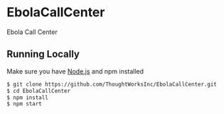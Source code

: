 EbolaCallCenter
===============

Ebola Call Center

## Running Locally

Make sure you have [Node.js](http://nodejs.org/) and npm installed

```sh
$ git clone https://github.com/ThoughtWorksInc/EbolaCallCenter.git
$ cd EbolaCallCenter
$ npm install
$ npm start
```
